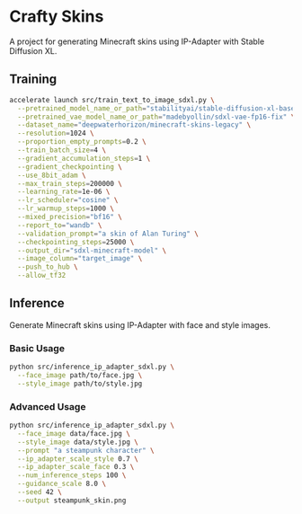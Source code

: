 # Crafty Skins

A project for generating Minecraft skins using IP-Adapter with Stable Diffusion XL.

## Training

```bash
accelerate launch src/train_text_to_image_sdxl.py \
  --pretrained_model_name_or_path="stabilityai/stable-diffusion-xl-base-1.0" \
  --pretrained_vae_model_name_or_path="madebyollin/sdxl-vae-fp16-fix" \
  --dataset_name="deepwaterhorizon/minecraft-skins-legacy" \
  --resolution=1024 \
  --proportion_empty_prompts=0.2 \
  --train_batch_size=4 \
  --gradient_accumulation_steps=1 \
  --gradient_checkpointing \
  --use_8bit_adam \
  --max_train_steps=200000 \
  --learning_rate=1e-06 \
  --lr_scheduler="cosine" \
  --lr_warmup_steps=1000 \
  --mixed_precision="bf16" \
  --report_to="wandb" \
  --validation_prompt="a skin of Alan Turing" \
  --checkpointing_steps=25000 \
  --output_dir="sdxl-minecraft-model" \
  --image_column="target_image" \
  --push_to_hub \
  --allow_tf32
```

## Inference

Generate Minecraft skins using IP-Adapter with face and style images.

### Basic Usage

```bash
python src/inference_ip_adapter_sdxl.py \
  --face_image path/to/face.jpg \
  --style_image path/to/style.jpg
```

### Advanced Usage

```bash
python src/inference_ip_adapter_sdxl.py \
  --face_image data/face.jpg \
  --style_image data/style.jpg \
  --prompt "a steampunk character" \
  --ip_adapter_scale_style 0.7 \
  --ip_adapter_scale_face 0.3 \
  --num_inference_steps 100 \
  --guidance_scale 8.0 \
  --seed 42 \
  --output steampunk_skin.png
```